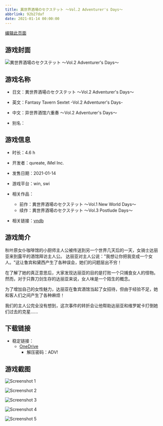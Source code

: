 ```yaml
---
title: 異世界酒場のセクステット ～Vol.2 Adventurer's Days～
abbrlink: 92b27daf
date: 2021-01-14 00:00:00
---
```

[编辑此页面](https://github.com/ACG-3/ADV3-source/blob/main/source/_posts/games/%E7%95%B0%E4%B8%96%E7%95%8C%E9%85%92%E5%A0%B4%E3%81%AE%E3%82%BB%E3%82%AF%E3%82%B9%E3%83%86%E3%83%83%E3%83%88%20%EF%BD%9EVol.2%20Adventurer%27s%20Days%EF%BD%9E.md)

## 游戏封面

![異世界酒場のセクステット ～Vol.2 Adventurer's Days～](https://pan.timero.xyz/onedrive/img_lib_001/%E7%95%B0%E4%B8%96%E7%95%8C%E9%85%92%E5%A0%B4%E3%81%AE%E3%82%BB%E3%82%AF%E3%82%B9%E3%83%86%E3%83%83%E3%83%88%20%EF%BD%9EVol.2%20Adventurer%27s%20Days%EF%BD%9E_cover.avif)


## 游戏名称

- 日文：異世界酒場のセクステット ～Vol.2 Adventurer's Days～
- 英文：Fantasy Tavern Sextet -Vol.2 Adventurer's Days-
- 中文：异世界酒馆六重奏 〜Vol.2 Adventurer's Days～

- 别名：


## 游戏信息

- 时长：4.6 h
- 开发者：qureate, iMel Inc.
- 发售日期：2021-01-14
- 游戏平台：win, swi
- 相关作品：
   - 前作：異世界酒場のセクステット ～Vol.1 New World Days～
   - 续作：異世界酒場のセクステット ～Vol.3 Postlude Days～

- 相关链接：[vndb](https://vndb.org/v31090)


## 游戏简介

秋叶原女仆咖啡馆的小厨师主人公被传送到另一个世界几天后的一天，女骑士达丽亚来到露平的酒馆拜访主人公。
达丽亚对主人公说："我想让你把我变成一个女人。"这让鲁宾和黛西产生了各种误会，她们的问题层出不穷！

在了解了她的真正意思后，大家发现达丽亚的目的是打败一个只捕食女人的怪物。然而，对于只靠刀剑生存的达丽亚来说，女人味是一个陌生的概念。

为了增加自己的女性魅力，达丽亚在鲁宾酒馆当起了女招待，但由于经验不足，她和客人们之间产生了各种麻烦！

我们的主人公完全没有想到，这次事件的转折会让他帮助达丽亚和维罗妮卡打倒她们过去的克星......




## 下载链接

- 稳定链接：
    - [OneDrive](https://pan.timero.xyz/onedrive/adv_lib_001/%E7%95%B0%E4%B8%96%E7%95%8C%E9%85%92%E5%A0%B4%E3%81%AE%E3%82%BB%E3%82%AF%E3%82%B9%E3%83%86%E3%83%83%E3%83%88%20%EF%BD%9EVol.2%20Adventurer%27s%20Days%EF%BD%9E)
        - 解压密码：ADV!



## 游戏截图


![Screenshot 1](https://pan.timero.xyz/onedrive/img_lib_001/%E7%95%B0%E4%B8%96%E7%95%8C%E9%85%92%E5%A0%B4%E3%81%AE%E3%82%BB%E3%82%AF%E3%82%B9%E3%83%86%E3%83%83%E3%83%88%20%EF%BD%9EVol.2%20Adventurer%27s%20Days%EF%BD%9E_Screenshot_1.avif)

![Screenshot 2](https://pan.timero.xyz/onedrive/img_lib_001/%E7%95%B0%E4%B8%96%E7%95%8C%E9%85%92%E5%A0%B4%E3%81%AE%E3%82%BB%E3%82%AF%E3%82%B9%E3%83%86%E3%83%83%E3%83%88%20%EF%BD%9EVol.2%20Adventurer%27s%20Days%EF%BD%9E_Screenshot_2.avif)

![Screenshot 3](https://pan.timero.xyz/onedrive/img_lib_001/%E7%95%B0%E4%B8%96%E7%95%8C%E9%85%92%E5%A0%B4%E3%81%AE%E3%82%BB%E3%82%AF%E3%82%B9%E3%83%86%E3%83%83%E3%83%88%20%EF%BD%9EVol.2%20Adventurer%27s%20Days%EF%BD%9E_Screenshot_3.avif)

![Screenshot 4](https://pan.timero.xyz/onedrive/img_lib_001/%E7%95%B0%E4%B8%96%E7%95%8C%E9%85%92%E5%A0%B4%E3%81%AE%E3%82%BB%E3%82%AF%E3%82%B9%E3%83%86%E3%83%83%E3%83%88%20%EF%BD%9EVol.2%20Adventurer%27s%20Days%EF%BD%9E_Screenshot_4.avif)

![Screenshot 5](https://pan.timero.xyz/onedrive/img_lib_001/%E7%95%B0%E4%B8%96%E7%95%8C%E9%85%92%E5%A0%B4%E3%81%AE%E3%82%BB%E3%82%AF%E3%82%B9%E3%83%86%E3%83%83%E3%83%88%20%EF%BD%9EVol.2%20Adventurer%27s%20Days%EF%BD%9E_Screenshot_5.avif)

